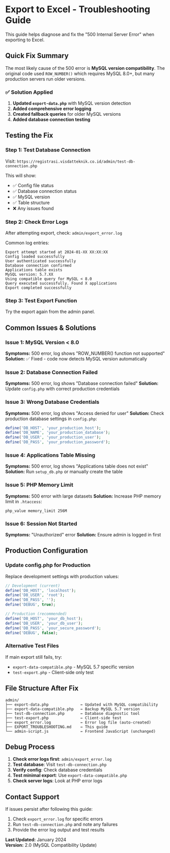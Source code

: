 # Export to Excel - Troubleshooting Guide

This guide helps diagnose and fix the "500 Internal Server Error" when exporting to Excel.

## Quick Fix Summary

The most likely cause of the 500 error is **MySQL version compatibility**. The original code used `ROW_NUMBER()` which requires MySQL 8.0+, but many production servers run older versions.

### ✅ Solution Applied
1. **Updated `export-data.php`** with MySQL version detection
2. **Added comprehensive error logging** 
3. **Created fallback queries** for older MySQL versions
4. **Added database connection testing**

## Testing the Fix

### Step 1: Test Database Connection
Visit: `https://registrasi.visdatteknik.co.id/admin/test-db-connection.php`

This will show:
- ✅ Config file status
- ✅ Database connection status  
- ✅ MySQL version
- ✅ Table structure
- ❌ Any issues found

### Step 2: Check Error Logs
After attempting export, check: `admin/export_error.log`

Common log entries:
```
Export attempt started at 2024-01-XX XX:XX:XX
Config loaded successfully
User authenticated successfully
Database connection confirmed
Applications table exists
MySQL version: 5.7.XX
Using compatible query for MySQL < 8.0
Query executed successfully. Found X applications
Export completed successfully
```

### Step 3: Test Export Function
Try the export again from the admin panel.

## Common Issues & Solutions

### Issue 1: MySQL Version < 8.0
**Symptoms:** 500 error, log shows "ROW_NUMBER() function not supported"
**Solution:** ✅ Fixed - code now detects MySQL version automatically

### Issue 2: Database Connection Failed
**Symptoms:** 500 error, log shows "Database connection failed"
**Solution:** Update `config.php` with correct production credentials

### Issue 3: Wrong Database Credentials
**Symptoms:** 500 error, log shows "Access denied for user"
**Solution:** Check production database settings in `config.php`:
```php
define('DB_HOST', 'your_production_host');
define('DB_NAME', 'your_production_database');
define('DB_USER', 'your_production_user');
define('DB_PASS', 'your_production_password');
```

### Issue 4: Applications Table Missing
**Symptoms:** 500 error, log shows "Applications table does not exist"
**Solution:** Run `setup_db.php` or manually create the table

### Issue 5: PHP Memory Limit
**Symptoms:** 500 error with large datasets
**Solution:** Increase PHP memory limit in `.htaccess`:
```
php_value memory_limit 256M
```

### Issue 6: Session Not Started
**Symptoms:** "Unauthorized" error
**Solution:** Ensure admin is logged in first

## Production Configuration

### Update config.php for Production
Replace development settings with production values:

```php
// Development (current)
define('DB_HOST', 'localhost');
define('DB_USER', 'root');
define('DB_PASS', '');
define('DEBUG', true);

// Production (recommended)
define('DB_HOST', 'your_db_host');
define('DB_USER', 'your_db_user');
define('DB_PASS', 'your_secure_password');
define('DEBUG', false);
```

### Alternative Test Files
If main export still fails, try:
- `export-data-compatible.php` - MySQL 5.7 specific version
- `test-export.php` - Client-side only test

## File Structure After Fix

```
admin/
├── export-data.php              ← Updated with MySQL compatibility
├── export-data-compatible.php   ← Backup MySQL 5.7 version
├── test-db-connection.php       ← Database diagnostic tool
├── test-export.php              ← Client-side test
├── export_error.log             ← Error log file (auto-created)
├── EXPORT_TROUBLESHOOTING.md    ← This guide
└── admin-script.js              ← Frontend JavaScript (unchanged)
```

## Debug Process

1. **Check error logs first**: `admin/export_error.log`
2. **Test database**: Visit `test-db-connection.php`
3. **Verify config**: Check database credentials
4. **Test minimal export**: Use `export-data-compatible.php`
5. **Check server logs**: Look at PHP error logs

## Contact Support

If issues persist after following this guide:
1. Check `export_error.log` for specific errors
2. Run `test-db-connection.php` and note any failures
3. Provide the error log output and test results

**Last Updated:** January 2024  
**Version:** 2.0 (MySQL Compatibility Update)
